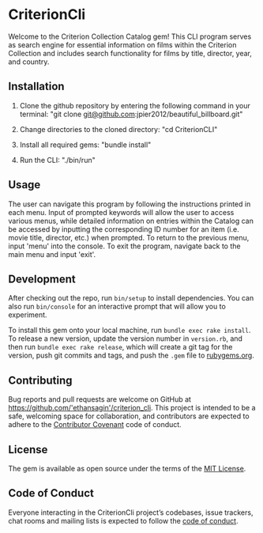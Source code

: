 # CriterionCli

Welcome to the Criterion Collection Catalog gem! This CLI program serves as search engine for essential information on films within the Criterion Collection and includes search functionality for films by title, director, year, and country.

## Installation

1) Clone the github repository by entering the following command in your terminal:
"git clone git@github.com:jpier2012/beautiful_billboard.git"

2) Change directories to the cloned directory: "cd CriterionCLI"

3) Install all required gems: "bundle install"

4) Run the CLI: "./bin/run"

## Usage

The user can navigate this program by following the instructions printed in each menu. Input of prompted keywords will allow the user to access various menus, while detailed information on entries within the Catalog can be accessed by inputting the corresponding ID number for an item (i.e. movie title, director, etc.) when prompted. To return to the previous menu, input 'menu' into the console. To exit the program, navigate back to the main menu and input 'exit'.

## Development

After checking out the repo, run `bin/setup` to install dependencies. You can also run `bin/console` for an interactive prompt that will allow you to experiment.

To install this gem onto your local machine, run `bundle exec rake install`. To release a new version, update the version number in `version.rb`, and then run `bundle exec rake release`, which will create a git tag for the version, push git commits and tags, and push the `.gem` file to [rubygems.org](https://rubygems.org).

## Contributing

Bug reports and pull requests are welcome on GitHub at https://github.com/'ethansagin'/criterion_cli. This project is intended to be a safe, welcoming space for collaboration, and contributors are expected to adhere to the [Contributor Covenant](http://contributor-covenant.org) code of conduct.

## License

The gem is available as open source under the terms of the [MIT License](https://opensource.org/licenses/MIT).

## Code of Conduct

Everyone interacting in the CriterionCli project’s codebases, issue trackers, chat rooms and mailing lists is expected to follow the [code of conduct](https://github.com/'ethansagin'/criterion_cli/blob/master/CODE_OF_CONDUCT.md).
